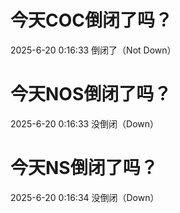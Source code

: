 # 今天COC倒闭了吗？

2025-6-20 0:16:33 倒闭了（Not Down）

# 今天NOS倒闭了吗？

2025-6-20 0:16:33 没倒闭（Down）

# 今天NS倒闭了吗？

2025-6-20 0:16:34 没倒闭（Down）

